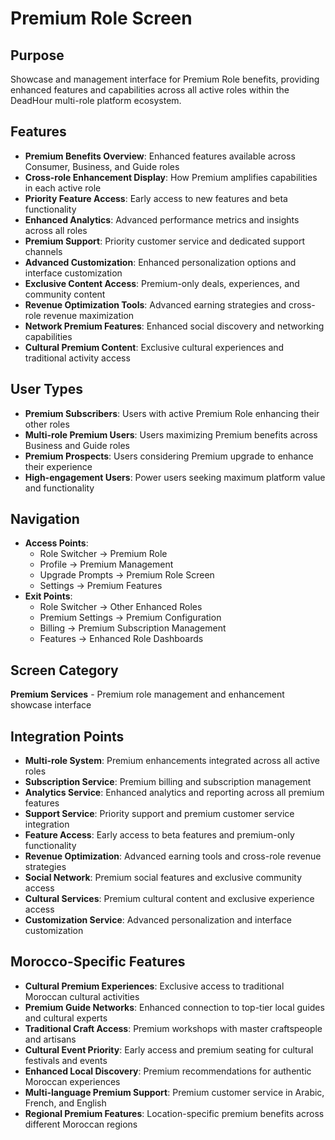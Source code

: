 # Premium Role Screen

## Purpose
Showcase and management interface for Premium Role benefits, providing enhanced features and capabilities across all active roles within the DeadHour multi-role platform ecosystem.

## Features
- **Premium Benefits Overview**: Enhanced features available across Consumer, Business, and Guide roles
- **Cross-role Enhancement Display**: How Premium amplifies capabilities in each active role
- **Priority Feature Access**: Early access to new features and beta functionality
- **Enhanced Analytics**: Advanced performance metrics and insights across all roles
- **Premium Support**: Priority customer service and dedicated support channels
- **Advanced Customization**: Enhanced personalization options and interface customization
- **Exclusive Content Access**: Premium-only deals, experiences, and community content
- **Revenue Optimization Tools**: Advanced earning strategies and cross-role revenue maximization
- **Network Premium Features**: Enhanced social discovery and networking capabilities
- **Cultural Premium Content**: Exclusive cultural experiences and traditional activity access

## User Types
- **Premium Subscribers**: Users with active Premium Role enhancing their other roles
- **Multi-role Premium Users**: Users maximizing Premium benefits across Business and Guide roles
- **Premium Prospects**: Users considering Premium upgrade to enhance their experience
- **High-engagement Users**: Power users seeking maximum platform value and functionality

## Navigation
- **Access Points**:
  - Role Switcher → Premium Role
  - Profile → Premium Management
  - Upgrade Prompts → Premium Role Screen
  - Settings → Premium Features
- **Exit Points**:
  - Role Switcher → Other Enhanced Roles
  - Premium Settings → Premium Configuration
  - Billing → Premium Subscription Management
  - Features → Enhanced Role Dashboards

## Screen Category
**Premium Services** - Premium role management and enhancement showcase interface

## Integration Points
- **Multi-role System**: Premium enhancements integrated across all active roles
- **Subscription Service**: Premium billing and subscription management
- **Analytics Service**: Enhanced analytics and reporting across all premium features
- **Support Service**: Priority support and premium customer service integration
- **Feature Access**: Early access to beta features and premium-only functionality
- **Revenue Optimization**: Advanced earning tools and cross-role revenue strategies
- **Social Network**: Premium social features and exclusive community access
- **Cultural Services**: Premium cultural content and exclusive experience access
- **Customization Service**: Advanced personalization and interface customization

## Morocco-Specific Features
- **Cultural Premium Experiences**: Exclusive access to traditional Moroccan cultural activities
- **Premium Guide Networks**: Enhanced connection to top-tier local guides and cultural experts
- **Traditional Craft Access**: Premium workshops with master craftspeople and artisans
- **Cultural Event Priority**: Early access and premium seating for cultural festivals and events
- **Enhanced Local Discovery**: Premium recommendations for authentic Moroccan experiences
- **Multi-language Premium Support**: Premium customer service in Arabic, French, and English
- **Regional Premium Features**: Location-specific premium benefits across different Moroccan regions